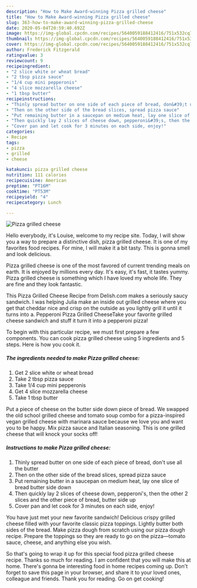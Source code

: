 ```yaml
---
description: "How to Make Award-winning Pizza grilled cheese"
title: "How to Make Award-winning Pizza grilled cheese"
slug: 363-how-to-make-award-winning-pizza-grilled-cheese
date: 2020-05-04T20:59:40.692Z
image: https://img-global.cpcdn.com/recipes/5640059188412416/751x532cq70/pizza-grilled-cheese-recipe-main-photo.jpg
thumbnail: https://img-global.cpcdn.com/recipes/5640059188412416/751x532cq70/pizza-grilled-cheese-recipe-main-photo.jpg
cover: https://img-global.cpcdn.com/recipes/5640059188412416/751x532cq70/pizza-grilled-cheese-recipe-main-photo.jpg
author: Frederick Fitzgerald
ratingvalue: 3
reviewcount: 9
recipeingredient:
- "2 slice white or wheat bread"
- "2 tbsp pizza sauce"
- "1/4 cup mini pepperonis"
- "4 slice mozzarella cheese"
- "1 tbsp butter"
recipeinstructions:
- "Thinly spread butter on one side of each piece of bread, don&#39;t use all the butter"
- "Then on the other side of the bread slices, spread pizza sauce"
- "Put remaining butter in a saucepan on medium heat, lay one slice of bread butter side down"
- "Then quickly lay 2 slices of cheese down, pepperoni&#39;s, then the other 2 slices and the other piece of bread, butter side up"
- "Cover pan and let cook for 3 minutes on each side, enjoy!"
categories:
- Recipe
tags:
- pizza
- grilled
- cheese

katakunci: pizza grilled cheese 
nutrition: 111 calories
recipecuisine: American
preptime: "PT16M"
cooktime: "PT53M"
recipeyield: "4"
recipecategory: Lunch

---
```



![Pizza grilled cheese](https://img-global.cpcdn.com/recipes/5640059188412416/751x532cq70/pizza-grilled-cheese-recipe-main-photo.jpg)

Hello everybody, it's Louise, welcome to my recipe site. Today, I will show you a way to prepare a distinctive dish, pizza grilled cheese. It is one of my favorites food recipes. For mine, I will make it a bit tasty. This is gonna smell and look delicious.

Pizza grilled cheese is one of the most favored of current trending meals on earth. It is enjoyed by millions every day. It's easy, it's fast, it tastes yummy. Pizza grilled cheese is something which I have loved my whole life. They are fine and they look fantastic.

This Pizza Grilled Cheese Recipe from Delish.com makes a seriously saucy sandwich. I was helping Julia make an inside out grilled cheese where you get that cheddar nice and crisp on the outside as you lightly grill it until it turns into a. Pepperoni Pizza Grilled CheeseTake your favorite grilled cheese sandwich and stuff it turn it into a pepperoni pizza!


To begin with this particular recipe, we must first prepare a few components. You can cook pizza grilled cheese using 5 ingredients and 5 steps. Here is how you cook it.

<!--inarticleads1-->

##### The ingredients needed to make Pizza grilled cheese:

1. Get 2 slice white or wheat bread
1. Take 2 tbsp pizza sauce
1. Take 1/4 cup mini pepperonis
1. Get 4 slice mozzarella cheese
1. Take 1 tbsp butter


Put a piece of cheese on the butter side down piece of bread. We swapped the old school grilled cheese and tomato soup combo for a pizza-inspired vegan grilled cheese with marinara sauce because we love you and want you to be happy. Mix pizza sauce and Italian seasoning. This is one grilled cheese that will knock your socks off! 

<!--inarticleads2-->

##### Instructions to make Pizza grilled cheese:

1. Thinly spread butter on one side of each piece of bread, don&#39;t use all the butter
1. Then on the other side of the bread slices, spread pizza sauce
1. Put remaining butter in a saucepan on medium heat, lay one slice of bread butter side down
1. Then quickly lay 2 slices of cheese down, pepperoni&#39;s, then the other 2 slices and the other piece of bread, butter side up
1. Cover pan and let cook for 3 minutes on each side, enjoy!


You have just met your new favorite sandwich! Delicious crispy grilled cheese filled with your favorite classic pizza toppings. Lightly butter both sides of the bread. Make pizza dough from scratch using our pizza dough recipe. Prepare the toppings so they are ready to go on the pizza—tomato sauce, cheese, and anything else you wish. 

So that's going to wrap it up for this special food pizza grilled cheese recipe. Thanks so much for reading. I am confident that you will make this at home. There's gonna be interesting food in home recipes coming up. Don't forget to save this page in your browser, and share it to your loved ones, colleague and friends. Thank you for reading. Go on get cooking!
